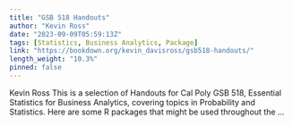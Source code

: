 ```yaml
---
title: "GSB 518 Handouts"
author: "Kevin Ross"
date: "2023-09-09T05:59:13Z"
tags: [Statistics, Business Analytics, Package]
link: "https://bookdown.org/kevin_davisross/gsb518-handouts/"
length_weight: "10.3%"
pinned: false
---
```


Kevin Ross This is a selection of Handouts for Cal Poly GSB 518, Essential Statistics for Business Analytics, covering topics in Probability and Statistics. Here are some R packages that might be used throughout the ...

